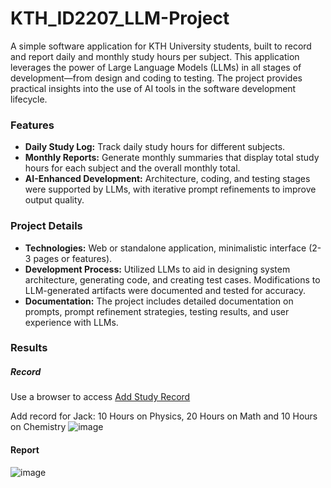 # KTH_ID2207_LLM-Project

A simple software application for KTH University students, built to record and report daily and monthly study hours per subject. This application leverages the power of Large Language Models (LLMs) in all stages of development—from design and coding to testing. The project provides practical insights into the use of AI tools in the software development lifecycle.

### Features

- **Daily Study Log:** Track daily study hours for different subjects.
- **Monthly Reports:** Generate monthly summaries that display total study hours for each subject and the overall monthly total.
- **AI-Enhanced Development:** Architecture, coding, and testing stages were supported by LLMs, with iterative prompt refinements to improve output quality.

### Project Details

- **Technologies:** Web or standalone application, minimalistic interface (2-3 pages or features).
- **Development Process:** Utilized LLMs to aid in designing system architecture, generating code, and creating test cases. Modifications to LLM-generated artifacts were documented and tested for accuracy.
- **Documentation:** The project includes detailed documentation on prompts, prompt refinement strategies, testing results, and user experience with LLMs.


### Results

##### Record

Use a browser to access [Add Study Record](http://localhost:8080/addRecord)

Add record for Jack: 10 Hours on Physics, 20 Hours on Math and 10 Hours on Chemistry
![image](https://github.com/user-attachments/assets/7cad01b8-5c31-4f6f-9373-8a2b93f77b0e)

#### Report

![image](https://github.com/user-attachments/assets/9b9e178c-dd7b-47bc-8323-508e1fb0485a)

